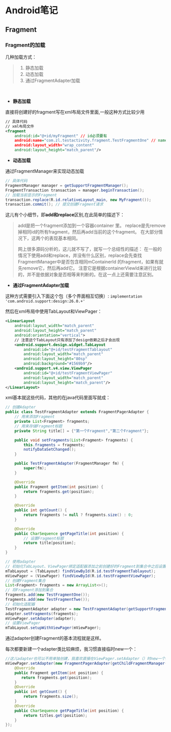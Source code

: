 # Android笔记

## Fragment

### Fragment的加载

几种加载方式：

>1. 静态加载
>2. 动态加载
>3. 通过FragmentAdapter加载

&emsp;

* **静态加载**

直接将创建好的fragment写在xml布局文件里面,一般这种方式比较少用

```xml
// 具体代码
// xml布局文件
<fragment
    android:id="@+id/myFragment" // id必须要有
    android:name="com.zl.testactivity.fragment.TestFragmentOne" // name == 我们自己创建的Fragment类
    android:layout_width="wrap_content"
    android:layout_height="match_parent"/>
```

* **动态加载**

通过FragmentManager来实现动态加载

```java
// 具体代码
FragmentManager manager = getSupportFragmentManager();
FragmentTransaction transaction = manager.beginTransaction();
// 加载当前显示的Fragment
transaction.replace(R.id.relativeLayout_main, new MyFragment());
transaction.commit(); // 提交创建Fragment请求
```

这儿有个小细节，即**add和replace**区别,在此简单的描述下：
>add是把一个fragment添加到一个容器container 里。
replace是先remove掉相同id的所有fragment，然后再add当前的这个fragment。
在大部分情况下，这两个的表现基本相同。
>
>网上很多源码分析的，这儿就不写了，就写一个总结性的描述：
在一般的情况下使用add和replace，并没有什么区别，replace会先查找FragmentManager中是否包含相同mContainerId 的fragment，如果有就先remove它，然后再add它。
注意它是根据containerViewId来进行比较的，并不是依据对象是否相等来判断的。在这一点上还需要注意区别。

* **通过FragmentAdapter加载**

这种方式需要引入下面这个包（多个界面相互切换）:
`implementation 'com.android.support:design:26.0.+'`

然后在xml布局中使用TabLayout和ViewPager：

```xml
<LinearLayout
    android:layout_width="match_parent"
    android:layout_height="match_parent"
    android:orientation="vertical">
    // 注意这个TabLayout只有添加了design依赖之后才会出现
    <android.support.design.widget.TabLayout
        android:id="@+id/testFragmentTablayout"
        android:layout_width="match_parent"
        android:layout_height="80sp"
        android:background="#1569b9"/>
    <android.support.v4.view.ViewPager
        android:id="@+id/testFragmentViewPager"
        android:layout_width="match_parent"
        android:layout_height="match_parent"/>
</LinearLayout>
```

xml基本就这些代码，其他的在java代码里面写就成：

```java
// 创建Adapter
public class TestFragmentAdapter extends FragmentPagerAdapter {
    // 用来添加Fragment
    private List<Fragment> fragments;
    // 用来存储Fragment标题
    private String title[] = {"第一个Fragment","第二个Fragment"};

    public void setFragments(List<Fragment> fragments) {
        this.fragments = fragments;
        notifyDataSetChanged();
    }

    public TestFragmentAdapter(FragmentManager fm) {
        super(fm);
    }

    @Override
    public Fragment getItem(int position) {
        return fragments.get(position);
    }

    @Override
    public int getCount() {
        return fragments != null ? fragments.size() : 0;
    }

    @Override
    public CharSequence getPageTitle(int position) {
        // 设置Fragment标题
        return title[position];
    }
}
```

```java
// 使用adapter
// 初始化TabLayout、ViewPager绑定适配器添加之前创建好的Fragment到集合中之后设置TabLayout与ViewPager
mTabLayout = (TabLayout) findViewById(R.id.testFragmentTablayout);
mViewPager = (ViewPager) findViewById(R.id.testFragmentViewPager);
// 创建Fragment集合
List<Fragment> fragments = new ArrayList<>();
// 将Fragment添加到集合
fragments.add(new TestFragmentOne());
fragments.add(new TestFragmentTwe());
// 初始化适配器
TestFragmentAdapter adapter = new TestFragmentAdapter(getSupportFragmentManager());
adapter.setFragments(fragments);
mViewPager.setAdapter(adapter);
// 设置ViewPager
mTabLayout.setupWithViewPager(mViewPager);
```

通过adapter创建Fragment的基本流程就是这样。

每次都要新建一个adapter类比较麻烦，我习惯直接临时new一个：

```java
//这儿adapter也可以不用单独创建，我喜欢直接在ViewPager.setAdapter（）时new一个即可
mViewPager.setAdapter(new FragmentPagerAdapter(getChildFragmentManager()) {
    @Override
    public Fragment getItem(int position) {
       return fragments.get(position);
    }
    @Override
    public int getCount() {
        return fragments.size();
    }
    @Override
    public CharSequence getPageTitle(int position) {
        return titles.get(position);
    }
});
```
